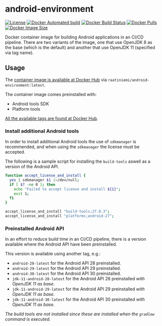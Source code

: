 # android-environment

[![License](https://img.shields.io/badge/license-GPLv3-blue.svg)](license)
[![Docker Automated build](https://img.shields.io/docker/automated/raatiniemi/android-environment.svg)](https://hub.docker.com/r/raatiniemi/android-environment/)
[![Docker Build Status](https://img.shields.io/docker/build/raatiniemi/android-environment.svg)](https://hub.docker.com/r/raatiniemi/android-environment/)
[![Docker Pulls](https://img.shields.io/docker/pulls/raatiniemi/android-environment.svg)](https://hub.docker.com/r/raatiniemi/android-environment/)
[![Docker Image Size](https://img.shields.io/docker/image-size/raatiniemi/android-environment/latest)](https://hub.docker.com/r/raatiniemi/android-environment/)

Docker container image for building Android applications in an CI/CD pipeline.
There are two variants of the image, one that use OpenJDK 8 as the base (which
is the default) and another that use OpenJDK 11 (specified via tag name).

## Usage

The [container image is available at Docker Hub](https://hub.docker.com/r/raatiniemi/android-environment/)
via `raatiniemi/android-environment:latest`.

The container image comes preinstalled with:

* Android tools SDK
* Platform tools

[All the available tags are found at Docker Hub](https://hub.docker.com/repository/docker/raatiniemi/android-environment/tags).

### Install additional Android tools

In order to install additional Android tools the use of `sdkmanager` is
recommended, and when using the `sdkmanager` the license must be accepted.

The following is a sample script for installing the `build-tools` aswell as a
version of the Android API.

```bash
function accept_license_and_install {
  yes | sdkmanager $1 1>/dev/null;
  if [ $? -ne 0 ]; then
    echo "Failed to accept license and install ${1}";
    exit 1;
  fi
}

accept_license_and_install "build-tools;27.0.3";
accept_license_and_install "platforms;android-27";
```

### Preinstalled Android API

In an effort to reduce build time in an CI/CD pipeline, there is a version
available where the Android API have been preinstalled.

This version is available using another tag, e.g.:

* `android-28-latest` for the Android API 28 preinstalled.
* `android-29-latest` for the Android API 29 preinstalled.
* `android-30-latest` for the Android API 30 preinstalled.
* `jdk-11-android-28-latest` for the Android API 28 preinstalled *with OpenJDK 11 as base*.
* `jdk-11-android-29-latest` for the Android API 29 preinstalled *with OpenJDK 11 as base*.
* `jdk-11-android-30-latest` for the Android API 30 preinstalled *with OpenJDK 11 as base*.

*The build tools are not installed since these are installed when the
`gradlew` command is executed.*
